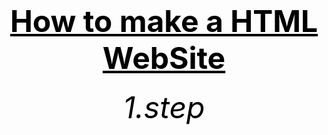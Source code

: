 <html>
<head>
	<title>f.s.</title>
</head>



<body>
        <center><h1><font size="120"><font color="black"><u>How to make a HTML WebSite</u></font></font></h1></center>
	<center><h6><font size="10"><font color="black">1.step</font></font></h6></center>
<center><h6><font size="10"><font color="black">
<html>
	<head>
		<title>________<title>
	</head>

		<body>
			_________________________________
			_________________________________
		</body>

</html>
</font></font></h6></center>
<a href="https://bulbuwad.github.io/Bulbuwa.GitHub.io/">click here</a>
</body>
</html>
